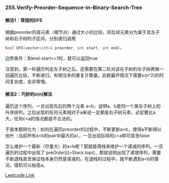 ### 255.Verify-Preorder-Sequence-in-Binary-Search-Tree

#### 解法1：常规的DFS

根据preorder的首元素（根节点）通过大小的比较，将后续元素分为属于其左子树和右子树的子区间，分别递归调用 
```cpp
bool DFS(vector<int>& preorder, int start, int end)。
```
边界条件：到end-start<=1时，就可以返回true

注意到，第一轮遍历判定左子树之后，还需要在第二轮对该左子树的左子树再做一回遍历比较，不断递归，有相当多的重复计算量。此题最坏情况下需要o(n^2)的时间复杂度，会非常慢。

#### 解法2：巧妙的o(n)解法

遍历这个序列，一旦出现先后的两个元素 a<b，说明a、b是同一个某左子树上的升序排列。之后出现的任何元素相对于a来说一定都是右子树元素，必定要比a大，任何c<a的情况都是不合法的。

于是本题转化为：如何在遍历preorder的过程中，不断更新a<b，使得a不断得以抬升（当前所有a<b的pair中最大的a），一旦出现后续的c<a即可宣告false

怎么维护一个最新（尽量大）的a<b呢？那就是用栈来维护一个递减的序列。一旦遍历的过程中出现了 preOrder[i]>Stack.top()，那就说明出现了递增序列，需要不断退栈直至保证栈本身仍然是递减的。在退栈的过程中，就不断遇到a<b的情况，借机可以抬高a。


[Leetcode Link](https://leetcode.com/problems/verify-preorder-sequence-in-binary-search-tree)